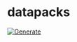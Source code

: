 # datapacks

[![Generate](https://github.com/intsuc/datapacks/actions/workflows/generate.yml/badge.svg)](https://github.com/intsuc/datapacks/actions/workflows/generate.yml)
